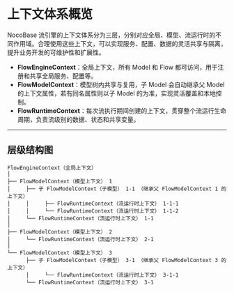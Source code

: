 # 上下文体系概览

NocoBase 流引擎的上下文体系分为三层，分别对应全局、模型、流运行时的不同作用域。合理使用这些上下文，可以实现服务、配置、数据的灵活共享与隔离，提升业务开发的可维护性和扩展性。

- **FlowEngineContext**：全局上下文，所有 Model 和 Flow 都可访问，用于注册和共享全局服务、配置等。
- **FlowModelContext**：模型树内共享与复用，子 Model 会自动继承父 Model 的上下文属性，若有同名属性则以子 Model 的为准，实现灵活覆盖和本地控制。
- **FlowRuntimeContext**：每次流执行期间创建的上下文，贯穿整个流运行生命周期，负责流级别的数据、状态和共享变量。
---

## 层级结构图

```
FlowEngineContext（全局上下文）
│
├── FlowModelContext（模型上下文） 1
│     ├── 子 FlowModelContext（子模型） 1-1 （继承父 FlowModelContext 1 的上下文）
│     │     ├── FlowRuntimeContext（流运行时上下文） 1-1-1
│     │     └── FlowRuntimeContext（流运行时上下文） 1-1-2
│     └── FlowRuntimeContext（流运行时上下文） 1-1
│
├── FlowModelContext（模型上下文） 2
│     └── FlowRuntimeContext（流运行时上下文） 2-1
│
└── FlowModelContext（模型上下文） 3
      ├── 子 FlowModelContext（子模型） 3-1 （继承父 FlowModelContext 3 的上下文）
      │     └── FlowRuntimeContext（流运行时上下文） 3-1-1
      └── FlowRuntimeContext（流运行时上下文） 3-1
```
